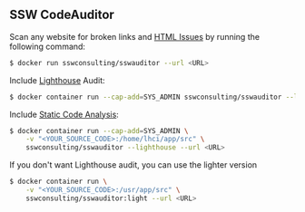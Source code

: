 ## SSW CodeAuditor

Scan any website for broken links and [HTML Issues](https://htmlhint.com) by running the following command:

```bash
$ docker run sswconsulting/sswauditor --url <URL>
```

Include [Lighthouse](https://developers.google.com/web/tools/lighthouse) Audit:

```bash
$ docker container run --cap-add=SYS_ADMIN sswconsulting/sswauditor --lighthouse --url <URL>
```

Include [Static Code Analysis](https://github.com/nvhoanganh/urlchecker/tree/master/sswcodeauditor/rules):

```bash
$ docker container run --cap-add=SYS_ADMIN \
    -v "<YOUR_SOURCE_CODE>:/home/lhci/app/src" \
    sswconsulting/sswauditor --lighthouse --url <URL>
```

If you don't want Lighthouse audit, you can use the lighter version
```bash
$ docker container run \
    -v "<YOUR_SOURCE_CODE>:/usr/app/src" \
    sswconsulting/sswauditor:light --url <URL>
```